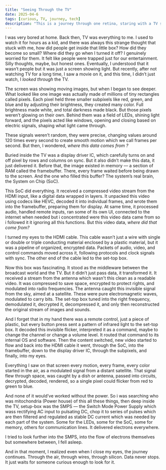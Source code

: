 ```yaml
---
title: "Seeing Through the TV"
date: 2025-04-6
tags: [curious, TV, journey, tech]
description: "This is a journey through one retina, staring with a TV screen and diving deep into the tech beneath."
---
```


I was very bored at home. Back then, TV was everything to me. I used to watch it for hours as a kid, and there was always this strange thought that stuck with me, how did people get inside that little box? How did they become so small? Where did they go when I turned it off? I genuinely worried for them. It felt like people were trapped just for our entertainment. Silly thoughts, maybe, but honest ones. Eventually, I understood that it wasn’t people but it was just a screen showing light. But recently, after not watching TV for a long time, I saw a movie on it, and this time, I didn’t just watch, I *looked through* the TV.

The screen was showing moving images, but when I began to see deeper. What looked like one image was actually made of millions of tiny rectangles called pixels. Each pixel held three smaller subpixels like red, green, and blue and by adjusting their brightness, they created many color. Full brightness made white, and total darkness made black. But those pixels weren’t glowing on their own. Behind them was a field of LEDs, shining light forward, and the pixels acted like windows, opening and closing based on electric signals, shaping what light came through.

These signals weren’t random, they were precise, changing values around 120 times every second to create smooth motion which we call frames per second. But then, I wondered, *where this data comes from ?*

Buried inside the TV was a display driver IC, which carefully turns on and off pixel by rows and columns on sync. But it also didn’t make this data, it just delivered it. Before that, the image existed in memory — a section of RAM called the framebuffer. There, every frame waited before being drawn to the screen. And the one who filled this buffer? The system’s real brain, the System on Chip (SoC).

This SoC did everything. It received a compressed video stream from the HDMI input, like a digital data wrapped in layers. It unpacked this video using codecs like HEVC, decoded it into individual frames, and wrote them into the framebuffer, preparing them for display. At same time, it processed audio, handled remote inputs, ran some of its own UI, connected to the internet when needed but i concentrated were this video data came from so i followed it it ignoring all this functions. But this video data, *where did that come from?*

I turned my eyes to the HDMI cable. This cable wasn’t just a wire with single or double or triple conducting material enclosed by a plastic material, but it was a pipeline of organized, encrypted data. Packets of audio, video, and control commands moved across it, following protocols and clock signals with sync. The other end of the cable led to the set-top box.

Now this box was fascinating. It stood as the middleware between the broadcast world and the TV. But it didn’t just pass data, it transformed it. It received a stream from the antenna which wasn't this clean as a readable video. It was compressed to save space, encrypted to protect rights, and modulated into radio frequencies. The antenna caught this invisible signal from the sky, aimed at a satellite. These were pure electromagnetic waves, modulated to carry bits. The set-top box tuned into the right frequency, demodulated it, decrypted it, decompressed it, and only then reconstructed the original stream of images and sounds.

And I forget that in my hand there was a remote control, just a piece of plastic, but every button press sent a pattern of infrared light to the set-top box. It decoded this invisible flicker, interpreted it as a command, maybe to change the channel or change a volume level. It routed that command to its internal OS and software. Then the content switched, new video started to flow and back into the HDMI cable it went, through the SoC, into the framebuffer, down to the display driver IC, through the subpixels, and finally, into my eyes.

Everything I saw on that screen every motion, every frame, every color started in the air, as a modulated signal from a distant satellite. That signal flew through space, was caught by a dish or antenna, passed into circuits, decrypted, decoded, rendered, so a single pixel could flicker from red to green to blue.

And none of it would’ve worked without the power. So i was searching who was mitochondria (Power house) of this all these things, then deep inside the TV, setup-box was the SMPS — the Switch Mode Power Supply which wass rectifying AC input to pulsating DC, chop it to series of pulses which are then filtered and regulated as stable DC current which was needed by each part of the system. Some for the LEDs, some for the SoC, some for memory, others for communication lines. It delivered electrons everywhere.

I tried to look further into the SMPS, into the flow of electrons themselves but somewhere between, I fell asleep.

And in that moment, I realized even when I close my eyes, the journey continues. Through the air, through wires, through silicon. Data never stops. It just waits for someone curious enough to look for it.
